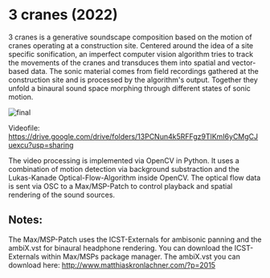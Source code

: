 # 3 cranes (2022)

3 cranes is a generative soundscape composition based on the motion of cranes operating at a construction site.
Centered around the idea of a site specific sonification, an imperfect computer vision algorithm tries to track
the movements of the cranes and transduces them into spatial and vector-based data. The sonic material
comes from field recordings gathered at the construction site and is processed by the algorithm's output.
Together they unfold a binaural sound space morphing through different states of sonic motion. 



![final](https://user-images.githubusercontent.com/66006271/160590563-3f3793ea-7f99-494d-b9da-84cf7c7fba79.jpg)



Videofile: https://drive.google.com/drive/folders/13PCNun4k5RFFgz9TlKmI6yCMgCJuexcu?usp=sharing

The video processing is implemented via OpenCV in Python. It uses a combination of motion detection via background substraction
and the Lukas-Kanade Optical-Flow-Algorithm inside OpenCV. The optical flow data is sent via OSC to a Max/MSP-Patch to control
playback and spatial rendering of the sound sources. 

## Notes:

The Max/MSP-Patch uses the ICST-Externals for ambisonic panning and the ambiX.vst for binaural headphone rendering. 
You can download the ICST-Externals within Max/MSPs package manager.
The ambiX.vst you can download here: http://www.matthiaskronlachner.com/?p=2015

